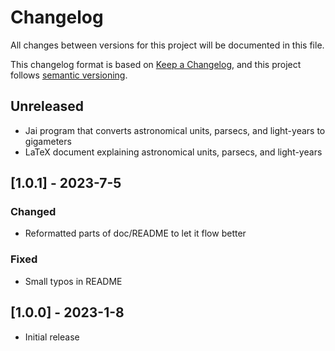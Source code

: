 # Changelog

All changes between versions for this project will be documented in this file.

This changelog format is based on [Keep a Changelog](https://keepachangelog.com/en/1.0.0/), and
this project follows [semantic versioning](https://semver.org/).


## Unreleased
- Jai program that converts astronomical units, parsecs, and light-years to gigameters
- LaTeX document explaining astronomical units, parsecs, and light-years


## [1.0.1] - 2023-7-5

### Changed
- Reformatted parts of doc/README to let it flow better

### Fixed
- Small typos in README


## [1.0.0] - 2023-1-8
- Initial release
